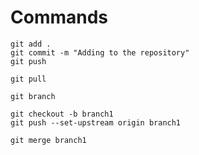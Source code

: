 # Commands 
    git add .
    git commit -m "Adding to the repository"
    git push

    git pull

    git branch

    git checkout -b branch1
    git push --set-upstream origin branch1

    git merge branch1 
